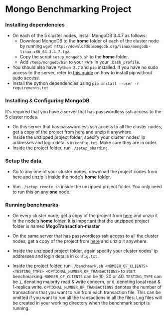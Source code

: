 

# Mongo Benchmarking Project

### Installing dependencies

- On each of the 5 cluster nodes, install MongoDB 3.4.7 as follows:
    + Download MongoDB to the **home** folder of each of the cluster node by running `wget http://downloads.mongodb.org/linux/mongodb-linux-x86_64-3.4.7.tgz`.
    + Copy the script `setup_mongodb.sh` to the **home** folder.
    + Add `/temp/mongodb/bin` to your `PATH`  in your `.bash_profile`.
- You should also have `Python 2.7` and `pip` installed. If you have no sudo access to the server, refer to [this guide](https://gist.github.com/saurabhshri/46e4069164b87a708b39d947e4527298) on how to install pip without sudo access.
- Install the python dependencies using `pip install --user -r requirements.txt`

### Installing & Configuring MongoDB

It's required that you have a server that has passwordless ssh access to the 5 cluster nodes.

- On this server that has passwordless ssh access to all the cluster nodes, get a copy of the project from [here](https://github.com/louislai/MogoTransaction/archive/master.zip) and unzip it anywhere.
- Inside the unzipped project folder, specify your cluster nodes' ip addresses and login details in `config.txt`. Make sure they are in order.
- Inside the project folder, run `./setup_sharding`.


### Setup the data

- Go to any one of your cluster nodes, download the project codes from [here](https://github.com/louislai/MogoTransaction/archive/master.zip) and unzip it inside the node's **home** folder.

- Run `./setup_remote.sh` inside the unzipped project folder. You only need to run this on any **one** node.

### Running benchmarks
- On every cluster node, get a copy of the project from [here](https://github.com/louislai/MogoTransaction/archive/master.zip) and unzip it in the node's **home** folder. It is important that the unzipped project folder is named **MogoTransaction-master**

- On the same server that has passwordless ssh access to all the cluster nodes, get a copy of the project from [here](https://github.com/louislai/MogoTransaction/archive/master.zip) and unzip it anywhere.
- Inside the unzipped project folder, again specify your cluster nodes' ip addresses and login details in `config.txt`.
- Inside the project folder, run `./benchmark.sh <NUMBER_OF_CLIENTS> <TESTING_TYPE> <OPTIONAL_NUMBER_OF_TRANSACTIONS>` to start benchmarking. `NUMBER_OF_CLIENTS` can be 10, 20 or 40. `TESTING_TYPE` can be `1`, denoting majority read & write concern, or `0`, denoting local read & 1-replica write. 
`OPTIONAL_NUMBER_OF_TRANSACTIONS` denotes the number of transactions that you want to run from each transaction file. This can be omitted if you want to run all the transactions in all the files. Log files will be created in your working directory when the benchmark script is running.
